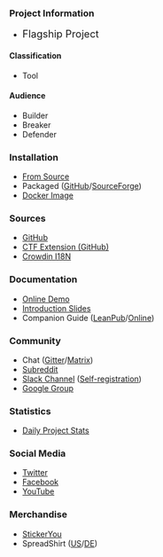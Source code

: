 <!--<p style="border: 2px solid #E64A19; border-radius: 5px; font-size: 0.7em; padding: 2px;">
Join the first ever Juice Shop-themed <b>Virtual Escape Room</b> event by OWASP on Apr 9th 2021! <a href="https://calltobattle.owasp.org/" target="_blank"><i class='fas fa-door-open'></i> Click here for more information and registration!</a>
<a href="https://calltobattle.owasp.org/" target="_blank"><img src="assets/images/escape-room.png"></a>
</p>-->

### Project Information

* <i class="fas fa-flag" style="font-size: 1.3em; color:#2ADA08;"></i>
  <span style="font-size: 1.3em;">Flagship Project</span>

#### Classification

* <i class="fas fa-tools" style="color:#233e81;"></i> Tool

#### Audience

* <i class="fas fa-toolbox" style="color:#233e81;"></i> Builder
* <i class="fas fa-hammer" style="color:#233e81;"></i> Breaker
* <i class="fas fa-shield-alt" style="color:#233e81;"></i> Defender

### Installation

* [From Source](https://github.com/bkimminich/juice-shop#from-sources)
* Packaged
  ([GitHub](https://github.com/bkimminich/juice-shop/releases/)/[SourceForge](https://sourceforge.net/projects/juice-shop/files/))
* [Docker Image](https://hub.docker.com/r/bkimminich/juice-shop)

### Sources

* [GitHub](https://github.com/bkimminich/juice-shop)
* [CTF Extension (GitHub)](https://github.com/juice-shop/juice-shop-ctf)
* [Crowdin I18N](https://crowdin.com/project/owasp-juice-shop)

### Documentation

* [Online Demo](https://juice-shop.herokuapp.com/)
* [Introduction Slides](http://bkimminich.github.io/juice-shop)
* Companion Guide
  ([LeanPub](https://leanpub.com/juice-shop)/[Online](https://pwning.owasp-juice.shop))

### Community

* Chat ([Gitter](https://gitter.im/bkimminich/juice-shop)/[Matrix](https://matrix.to/#/#bkimminich_juice-shop:gitter.im))
* [Subreddit](https://www.reddit.com/r/owasp_juiceshop)
* [Slack Channel](https://owasp.slack.com/messages/project-juiceshop) ([Self-registration](https://owasp.org/slack/invite))
* [Google Group](https://groups.google.com/a/owasp.org/forum/#!forum/juice-shop-project)

### Statistics

* [Daily Project Stats](https://stats.owasp-juice.shop)

### Social Media

* [Twitter](https://twitter.com/owasp_juiceshop)
* [Facebook](https://www.facebook.com/owasp.juiceshop)
* [YouTube](http://www.youtube.com/playlist?list=PLV9O4rIovHhO1y8_78GZfMbH6oznyx2g2)

### Merchandise

* [StickerYou](https://www.stickeryou.com/products/owasp-juice-shop/794)
* SpreadShirt
  ([US](http://shop.spreadshirt.com/juiceshop)/[DE](http://shop.spreadshirt.de/juiceshop))

